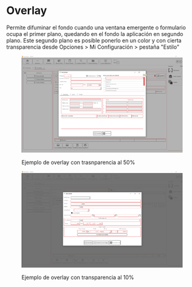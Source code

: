 # Overlay

Permite difuminar el fondo cuando una ventana emergente o formulario ocupa el primer plano, quedando en el fondo la aplicación en segundo plano. Este segundo plano es posible ponerlo en un color y con cierta transparencia desde Opciones > Mi Configuración > pestaña "Estilo"

<figure><img src="../../../.gitbook/assets/imagen (4) (3).png" alt=""><figcaption><p>Ejemplo de overlay con trasnparencia al 50%</p></figcaption></figure>

<figure><img src="../../../.gitbook/assets/imagen (2) (2) (4).png" alt=""><figcaption><p>Ejemplo de overlay con transparencia al 10%</p></figcaption></figure>
